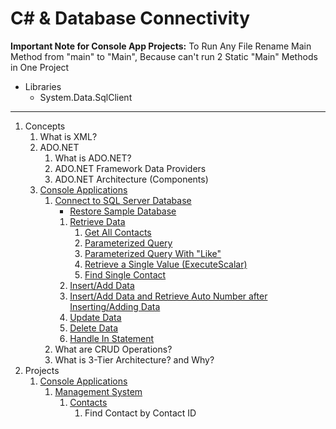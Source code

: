 # C# & Database Connectivity

**Important Note for Console App Projects:** To Run Any File Rename Main Method from "main" to "Main", Because can't run 2 Static "Main" Methods in One Project

- Libraries
    - System.Data.SqlClient

---

1. Concepts
    1. What is XML?
    2. ADO.NET
        1. What is ADO.NET?
        2. ADO.NET Framework Data Providers
        3. ADO.NET Architecture (Components)
    3. [Console Applications](ConsoleApplications/ConsoleApplications)
        1. [Connect to SQL Server Database](ConsoleApplications/ConsoleApplications/src/_1_connect_to_sql_server_database)
            - [Restore Sample Database](ConsoleApplications/ConsoleApplications/Database)
            1. [Retrieve Data](ConsoleApplications/ConsoleApplications/src/_1_connect_to_sql_server_database/_1_1_retrieve_data)
                1. [Get All Contacts](ConsoleApplications/ConsoleApplications/src/_1_connect_to_sql_server_database/_1_1_retrieve_data/_1_1_1_get_all_contacts)
                2. [Parameterized Query](ConsoleApplications/ConsoleApplications/src/_1_connect_to_sql_server_database/_1_1_retrieve_data/_1_1_2_parameterized_query)
                3. [Parameterized Query With "Like"](ConsoleApplications/ConsoleApplications/src/_1_connect_to_sql_server_database/_1_1_retrieve_data/_1_1_3_parameterized_query_with_like)
                4. [Retrieve a Single Value (ExecuteScalar)](ConsoleApplications/ConsoleApplications/src/_1_connect_to_sql_server_database/_1_1_retrieve_data/_1_1_4_retrieve_a_single_value)
                5. [Find Single Contact](ConsoleApplications/ConsoleApplications/src/_1_connect_to_sql_server_database/_1_1_retrieve_data/_1_1_5_find_single_contact)
            2. [Insert/Add Data](ConsoleApplications/ConsoleApplications/src/_1_connect_to_sql_server_database/_1_2_insert_and_add_data)
            3. [Insert/Add Data and Retrieve Auto Number after Inserting/Adding Data](ConsoleApplications/ConsoleApplications/src/_1_connect_to_sql_server_database/_1_3_insert_and_add_data_and_retrieve_auto_number_after_inserting_and_adding_data)
            4. [Update Data](ConsoleApplications/ConsoleApplications/src/_1_connect_to_sql_server_database/_1_4_update_data)
            5. [Delete Data](ConsoleApplications/ConsoleApplications/src/_1_connect_to_sql_server_database/_1_5_delete_data)
            6. [Handle In Statement](ConsoleApplications/ConsoleApplications/src/_1_connect_to_sql_server_database/_1_6_handle_in_statement)
        2. What are CRUD Operations?
        3. What is 3-Tier Architecture? and Why?
2. Projects
    1. [Console Applications](ConsoleApplications)
        1. [Management System](ConsoleApplications/ManagementSystem)
            1. [Contacts](ConsoleApplications/ManagementSystem/Contacts)
                1. Find Contact by Contact ID